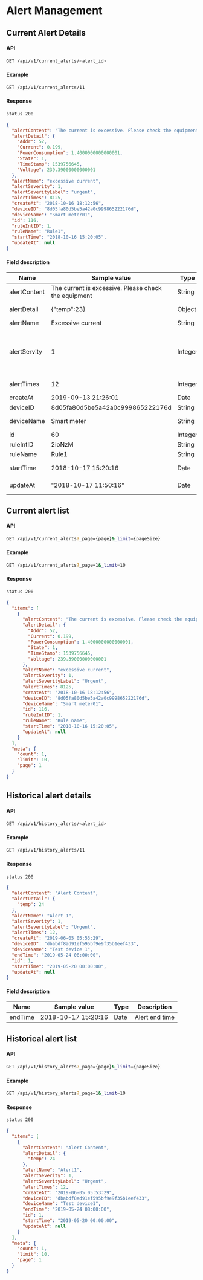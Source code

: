 # Alert Management

## Current Alert Details

#### API 

```bash
GET /api/v1/current_alerts/<alert_id>
```

#### Example

```bash
GET /api/v1/current_alerts/11
```

#### Response

```bash
status 200
```

```json
{
  "alertContent": "The current is excessive. Please check the equipment.",
  "alertDetail": {
    "Addr": 52,
    "Current": 0.199,
    "PowerConsumption": 1.4000000000000001,
    "State": 1,
    "TimeStamp": 1539756645,
    "Voltage": 239.39000000000001
  },
  "alertName": "excessive current",
  "alertSeverity": 1,
  "alertSeverityLabel": "urgent",
  "alertTimes": 8125,
  "createAt": "2018-10-16 18:12:56",
  "deviceID": "8d05fa80d5be5a42a0c999865222176d",
  "deviceName": "Smart meter01",
  "id": 116,
  "ruleIntID": 1,
  "ruleName": "Rule1",
  "startTime": "2018-10-16 15:20:05",
  "updateAt": null
}
```

#### Field description

| Name    | Sample value   | Type    |  Description       |
| --------------- | ----------------- | ------- | ------------------- |
| alertContent| The current is excessive. Please check the equipment | String  | Alert Content |
| alertDetail| {"temp":23} | Object  | Generate alert details |
| alertName| Excessive current | String  | Alert name |
| alertServity| 1 | Integer  | Alert level, urgent: 1, primary: 2, secondary: 3, warning: 4 |
| alertTimes| 12 | Integer  | Number of alerts |
| createAt| 2019-09-13 21:26:01 | Date  | Create time |
| deviceID| 8d05fa80d5be5a42a0c999865222176d | String  | Device ID |
| deviceName| Smart meter | String  | Device name |
| id| 60 | Integer  | id |
| ruleIntID| 2ioNzM | String  | Rule id |
| ruleName| Rule1 | String  | Rule name |
| startTime| 2018-10-17 15:20:16 | Date  | Alert start time |
| updateAt| "2018-10-17 11:50:16" | Date  | Update time |


## Current alert list

#### API 

```bash
GET /api/v1/current_alerts?_page={page}&_limit={pageSize}
```

#### Example

```bash
GET /api/v1/current_alerts?_page=1&_limit=10
```

#### Response

```bash
status 200
```

```json
{
  "items": [
    {
      "alertContent": "The current is excessive. Please check the equipment",
      "alertDetail": {
        "Addr": 52,
        "Current": 0.199,
        "PowerConsumption": 1.4000000000000001,
        "State": 1,
        "TimeStamp": 1539756645,
        "Voltage": 239.39000000000001
      },
      "alertName": "excessive current",
      "alertSeverity": 1,
      "alertSeverityLabel": "Urgent",
      "alertTimes": 8125,
      "createAt": "2018-10-16 18:12:56",
      "deviceID": "8d05fa80d5be5a42a0c999865222176d",
      "deviceName": "Smart meter01",
      "id": 116,
      "ruleIntID": 1,
      "ruleName": "Rule name",
      "startTime": "2018-10-16 15:20:05",
      "updateAt": null
    }
  ],
  "meta": {
    "count": 1,
    "limit": 10,
    "page": 1
  }
}
```


## Historical alert details

#### API

```bash
GET /api/v1/history_alerts/<alert_id>
```

#### Example

```bash
GET /api/v1/history_alerts/11
```

#### Response

```bash
status 200
```

```json
{
  "alertContent": "Alert Content",
  "alertDetail": {
    "temp": 24
  },
  "alertName": "Alert 1",
  "alertSeverity": 1,
  "alertSeverityLabel": "Urgent",
  "alertTimes": 12,
  "createAt": "2019-06-05 05:53:29",
  "deviceID": "dbabdf8ad91ef595bf9e9f35b1eef433",
  "deviceName": "Test device 1",
  "endTime": "2019-05-24 08:00:00",
  "id": 1,
  "startTime": "2019-05-20 00:00:00",
  "updateAt": null
}
```

#### Field description

| Name    | Sample value   | Type |  Description       |
| --------------- | ----------------- | ------- | ------------------- |
| endTime| 2018-10-17 15:20:16 | Date  | Alert end time |


## Historical alert list

#### API

```bash
GET /api/v1/history_alerts?_page={page}&_limit={pageSize}
```

#### Example

```bash
GET /api/v1/history_alerts?_page=1&_limit=10
```

#### Response

```bash
status 200
```

```json
{
  "items": [
    {
      "alertContent": "Alert Content",
      "alertDetail": {
        "temp": 24
      },
      "alertName": "Alert1",
      "alertSeverity": 1,
      "alertSeverityLabel": "Urgent",
      "alertTimes": 12,
      "createAt": "2019-06-05 05:53:29",
      "deviceID": "dbabdf8ad91ef595bf9e9f35b1eef433",
      "deviceName": "Test device1",
      "endTime": "2019-05-24 08:00:00",
      "id": 1,
      "startTime": "2019-05-20 00:00:00",
      "updateAt": null
    }
  ],
  "meta": {
    "count": 1,
    "limit": 10,
    "page": 1
  }
}
```











